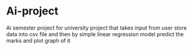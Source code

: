 # Ai-project
Ai semester project for university
project that takes input from user store data into csv file and then by simple linear regression model predict the marks and plot graph of it
